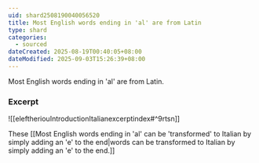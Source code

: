 ```yaml
---
uid: shard2508190040056520
title: Most English words ending in 'al' are from Latin
type: shard
categories:
  - sourced
dateCreated: 2025-08-19T00:40:05+08:00
dateModified: 2025-09-03T15:26:39+08:00
---
```

Most English words ending in 'al' are from Latin.

### Excerpt
![[eleftheriouIntroductionItalianexcerptindex#^9rtsn]]

These [[Most English words ending in 'al' can be 'transformed' to Italian by simply adding an 'e' to the end|words can be transformed to Italian by simply adding an 'e' to the end.]]